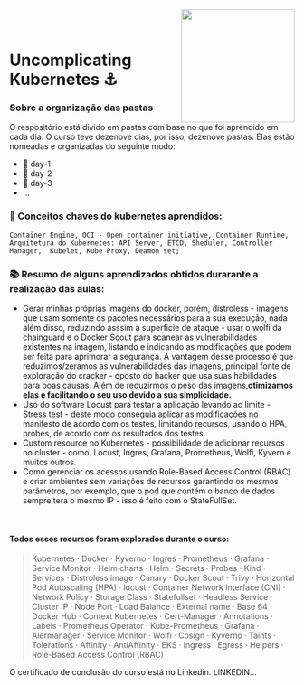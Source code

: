 <img align="right" src="https://github.com/user-attachments/assets/14098921-eebb-463f-9dd5-23f0f6f85a0a" width="200"> 
</br></br>

# Uncomplicating Kubernetes ⚓     

### Sobre a organização das pastas 
O respositório está divido em pastas com base no que foi aprendido em cada dia. O curso teve dezenove dias, por isso, dezenove pastas. Elas estão nomeadas e organizadas do seguinte modo: 
- 📁 day-1
- 📁 day-2
- 📁 day-3
- ...

### 🔑 Conceitos chaves do kubernetes aprendidos: 
` Container Engine, OCI - Open container initiative, Container Runtime, Arquitetura do Kubernetes: API Server, ETCD, Sheduler, Controller Manager,  Kubelet, Kube Proxy, Deamon set; `

### 📚 Resumo de alguns aprendizados obtidos durarante a realização das aulas:
- Gerar minhas próprias imagens do docker, porém, distroless - imagens que usam somente os pacotes necessários para a sua execução, nada além disso, reduzindo asssim a superficie de ataque - usar o wolfi da chainguard e o Docker Scout para scanear as vulnerabilidades existentes na imagem, listando e indicando as modificações que podem ser feita para aprimorar a segurança. A vantagem desse processo é que reduzimos/zeramos as vulnerabilidades das imagens, principal fonte de exploração do cracker - oposto do hacker que usa suas habilidades para boas causas. Além de reduzirmos o peso das imagens,**otimizamos elas e facilitando o seu uso devido a sua simplicidade.**
- Uso do software Locust para testar a aplicação levando ao limite - Stress test - deste modo conseguia aplicar as modificações no manifesto de acordo com os testes, limitando recursos, usando o HPA, probes, de acordo com os resultados dos testes.
- Custom resource no Kubernetes - possibilidade de adicionar recursos no cluster - como, Locust, Ingres, Grafana, Prometheus, Wolfi, Kyvern e muitos outros.
- Como gerenciar os acessos usando Role-Based Access Control (RBAC) e criar ambientes sem variações de recursos garantindo os mesmos parâmetros, por exemplo, que o pod que contém o banco de dados sempre tera o mesmo IP - isso é feito com o StateFullSet.

</br>

#### Todos esses recursos foram explorados durante o curso:

> Kubernetes · Docker · Kyverno · Ingres · Prometheus · Grafana · Service Monitor · Helm charts · Helm  · Secrets · Probes · Kind · Services · Distroless image · Canary · Docker Scout · Trivy · Horizontal Pod Autoscaling (HPA) · locust · Container Network Interface (CNI) · Network Policy · Storage Class · Statefullset · Headless Service · Cluster IP · Node Port · Load Balance · External name · Base 64 · Docker Hub · Context Kubernetes · Cert-Manager · Annotations · Labels · Prometheus Operator · Kube-Prometheus · Grafana · Alermanager · Service Monitor · Wolfi · Cosign · Kyverno · Taints · Tolerations · Affinity · AntiAffinity · EKS · Ingress · Egress · Helpers · Role-Based Access Control (RBAC)

O certificado de conclusão do curso está no Linkedin. LINKEDIN...
